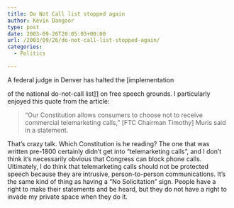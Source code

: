 ```yaml
---
title: Do Not Call list stopped again
author: Kevin Dangoor
type: post
date: 2003-09-26T20:05:03+00:00
url: /2003/09/26/do-not-call-list-stopped-again/
categories:
  - Politics

---
```

A federal judge in Denver has halted the [implementation
  
of the national do-not-call list][1] on free speech grounds. I particularly enjoyed this quote from the article:

> &#8220;Our Constitution allows consumers to choose not to receive commercial telemarketing calls,&#8221; [FTC Chairman Timothy] Muris said in a statement.

That&#8217;s crazy talk. Which Constitution is he reading? The one that was written pre-1800 certainly didn&#8217;t get into &#8220;telemarketing calls&#8221;, and I don&#8217;t think it&#8217;s necessarily obvious that Congress can block phone calls. Ultimately, I do think that telemarketing calls should not be protected speech because they are intrusive, person-to-person communications. It&#8217;s the same kind of thing as having a &#8220;No Solicitation&#8221; sign. People have a right to make their statements and be heard, but they do not have a right to invade my private space when they do it.

 [1]: http://story.news.yahoo.com/news?tmpl=story&cid=578&ncid=578&e=1&u=/nm/20030926/ts_nm/telecoms_telemarketing_dc "Yahoo! News - U.S. Officials Vow to Keep No-Call List Alive"